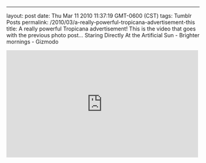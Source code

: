 ---
layout: post
date: Thu Mar 11 2010 11:37:19 GMT-0600 (CST)
tags: Tumblr Posts
permalink: /2010/03/a-really-powerful-tropicana-advertisement-this
title: A really powerful Tropicana advertisement!
This is the video that goes with the previous photo post&hellip;
Staring Directly At the Artificial Sun - Brighter mornings - Gizmodo

<iframe width="500" height="281" id="youtube_iframe" src="https://www.youtube.com/embed/4Krky4i6Xk8?feature=oembed&amp;enablejsapi=1&amp;origin=http://safe.txmblr.com&amp;wmode=opaque" frameborder="0" allowfullscreen=""></iframe>
